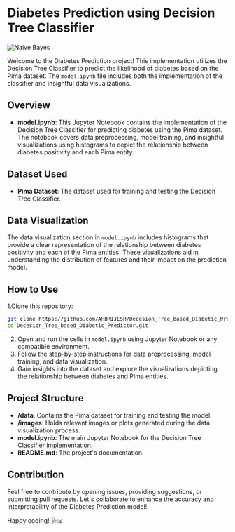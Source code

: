 # Diabetes Prediction using Decision Tree Classifier

 ![Naive Bayes](https://img.shields.io/badge/Implementation-Decision%20Tree%20Classifier-darkgreen)

Welcome to the Diabetes Prediction project! This implementation utilizes the Decision Tree Classifier to predict the likelihood of diabetes based on the Pima dataset. The `model.ipynb` file includes both the implementation of the classifier and insightful data visualizations.

## Overview

- **model.ipynb**: This Jupyter Notebook contains the implementation of the Decision Tree Classifier for predicting diabetes using the Pima dataset. The notebook covers data preprocessing, model training, and insightful visualizations using histograms to depict the relationship between diabetes positivity and each Pima entity.

## Dataset Used

- **Pima Dataset**: The dataset used for training and testing the Decision Tree Classifier.

## Data Visualization

The data visualization section in `model.ipynb` includes histograms that provide a clear representation of the relationship between diabetes positivity and each of the Pima entities. These visualizations aid in understanding the distribution of features and their impact on the prediction model.

## How to Use

1.Clone this repository:

   ```bash
   git clone https://github.com/AHBRIJESH/Decesion_Tree_based_Diabetic_Predictor.git
   cd Decesion_Tree_based_Diabetic_Predictor.git
   ```
2. Open and run the cells in `model.ipynb` using Jupyter Notebook or any compatible environment.
3. Follow the step-by-step instructions for data preprocessing, model training, and data visualization.
4. Gain insights into the dataset and explore the visualizations depicting the relationship between diabetes and Pima entities.

## Project Structure

- **/data**: Contains the Pima dataset for training and testing the model.
- **/images**: Holds relevant images or plots generated during the data visualization process.
- **model.ipynb**: The main Jupyter Notebook for the Decision Tree Classifier implementation.
- **README.md**: The project's documentation.

## Contribution

Feel free to contribute by opening issues, providing suggestions, or submitting pull requests. Let's collaborate to enhance the accuracy and interpretability of the Diabetes Prediction model!

Happy coding! 🩺📊
